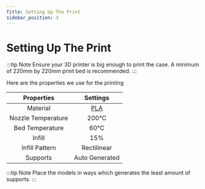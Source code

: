 ```yaml
---
Title: Setting Up The Print
sidebar_position: 3
---
```


# Setting Up The Print

:::tip Note
Ensure your 3D printer is big enough to print the case. A minimum of 220mm by 220mm print bed is recommended.
:::

Here are the properties we use for the printing

|     Properties     |                                               Settings                                               |
| :----------------: | :--------------------------------------------------------------------------------------------------: |
|      Material      | [PLA](https://shopee.sg/PLA-TPU-PETG-ABS-Filament-1.75mm-1KG-330M-3D-Printing-i.88065474.4233167606) |
| Nozzle Temperature |                                                200°C                                                 |
|  Bed Temperature   |                                                 60°C                                                 |
|       Infill       |                                                 15%                                                  |
|   Infill Pattern   |                                             Rectilinear                                              |
|      Supports      |                                            Auto Generated                                            |

:::tip Note
Place the models in ways which generates the least amount of supports.
:::
